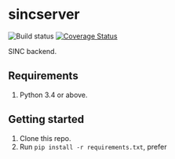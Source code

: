 # sincserver

![Build status](https://travis-ci.org/sdob/sincserver.svg)
[![Coverage Status](https://coveralls.io/repos/github/sdob/sincserver/badge.svg?branch=master)](https://coveralls.io/github/sdob/sincserver?branch=master)

SINC backend.


## Requirements

1. Python 3.4 or above.

## Getting started

1. Clone this repo.
2. Run `pip install -r requirements.txt`, prefer
